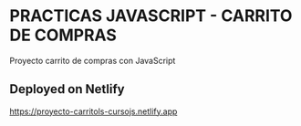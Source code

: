# PRACTICAS JAVASCRIPT -  CARRITO DE COMPRAS

Proyecto carrito de compras con JavaScript

## Deployed on Netlify
https://proyecto-carritols-cursojs.netlify.app
